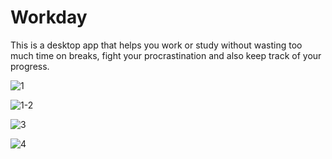 # Workday 
This is a desktop app that helps you work or study without wasting too much time on breaks, fight your procrastination and also keep track of your progress.

![1](https://user-images.githubusercontent.com/36739414/202493780-910fce56-fc47-40bd-8bc6-b8f589e6a2d6.png)


![1-2](https://user-images.githubusercontent.com/36739414/202493846-bb0775e7-fda6-4a1b-8339-9c9c0302cdb0.png)





![3](https://user-images.githubusercontent.com/36739414/202494015-486a3aa9-68c6-4606-898d-9a5aff173a09.png)


![4](https://user-images.githubusercontent.com/36739414/202494082-53b3e806-6621-44b7-b4e3-5bceea05d197.png)
